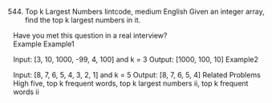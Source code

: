 544. Top k Largest Numbers
lintcode, medium
English
Given an integer array, find the top k largest numbers in it.

Have you met this question in a real interview?  
Example
Example1

Input: [3, 10, 1000, -99, 4, 100] and k = 3
Output: [1000, 100, 10]
Example2

Input: [8, 7, 6, 5, 4, 3, 2, 1] and k = 5
Output: [8, 7, 6, 5, 4]
Related Problems
High five, top k frequent words, top k largest numbers ii, top k frequent words ii
